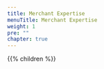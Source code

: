 ```yaml
---
title: Merchant Expertise
menuTitle: Merchant Expertise
weight: 1
pre: ""
chapter: true
---
```


{{% children %}}
